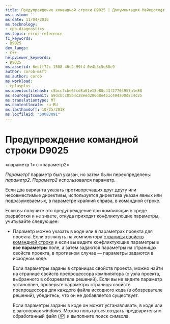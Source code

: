 ```yaml
---
title: Предупреждение командной строки D9025 | Документация Майкрософт
ms.custom: ''
ms.date: 11/04/2016
ms.technology:
- cpp-diagnostics
ms.topic: error-reference
f1_keywords:
- D9025
dev_langs:
- C++
helpviewer_keywords:
- D9025
ms.assetid: 6edff72c-1508-46c2-99f4-0e4b3c5e60c9
author: corob-msft
ms.author: corob
ms.workload:
- cplusplus
ms.openlocfilehash: c5bcc7cbe6fcd8a61e15e80c43f27703957a1e88
ms.sourcegitcommit: a9dcbcc85b4c28eed280d8e451c494a00d8c4c25
ms.translationtype: MT
ms.contentlocale: ru-RU
ms.lasthandoff: 10/25/2018
ms.locfileid: "50083091"
---
```

# <a name="command-line-warning-d9025"></a>Предупреждение командной строки D9025

«параметр 1» с «параметр2»

*Параметр1* параметр был указан, но затем были переопределены *параметр2*. *Параметр2* использовался параметр.

Если два варианта указать противоречащих друг другу или несовместимые директивы, используется директива указан явных или подразумеваемых, в параметре крайний справа, в командной строке.

Если вы получите это предупреждение при компиляции в среде разработки и не знаете, откуда приходят конфликтующие параметры, учитывайте следующее:

- Параметр можно указать в коде или в параметрах проекта для проекта. Если взглянуть на компилятора [страницы свойств командной строки](../../ide/command-line-property-pages.md) и если вы видите конфликтующие параметры в **все параметры** поле, а затем задаются параметры на страницах свойств проекта, в противном случае — параметры задаются в исходном коде.

   Если параметры заданы в страницах свойств проекта, можно найти на странице свойств препроцессора компилятора (с узла проекта, выбранного в обозревателе решений).  Если вы не видите параметр установлен, проверьте параметры страницы свойств препроцессора для каждого файла исходного кода (в обозревателе решений), убедитесь, что он не добавляется существует.

   Если параметры заданы в коде он может устанавливать, в коде или в заголовках windows.  Можно попытаться создать предварительно обработанный файл ([/P](../../build/reference/p-preprocess-to-a-file.md)) и выполните поиск символа.